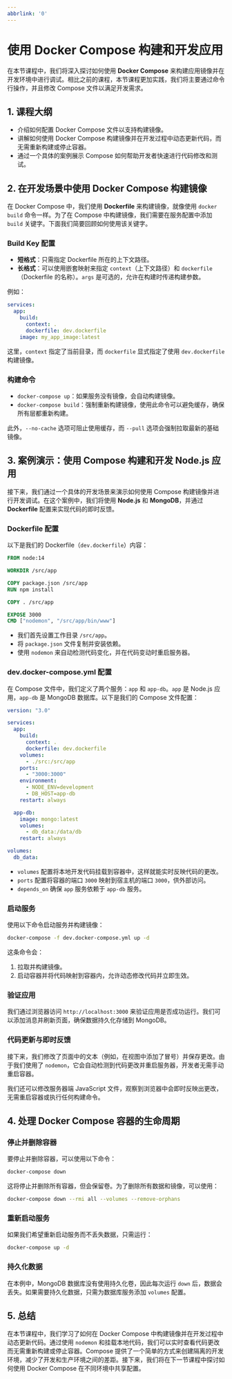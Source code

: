 ```yaml
---
abbrlink: '0'
---
```

# 使用 Docker Compose 构建和开发应用

在本节课程中，我们将深入探讨如何使用 **Docker Compose** 来构建应用镜像并在开发环境中进行调试。相比之前的课程，本节课程更加实践，我们将主要通过命令行操作，并且修改 Compose 文件以满足开发需求。

## 1. 课程大纲

- 介绍如何配置 Docker Compose 文件以支持构建镜像。
- 讲解如何使用 Docker Compose 构建镜像并在开发过程中动态更新代码，而无需重新构建或停止容器。
- 通过一个具体的案例展示 Compose 如何帮助开发者快速进行代码修改和测试。

## 2. 在开发场景中使用 Docker Compose 构建镜像

在 Docker Compose 中，我们使用 **Dockerfile** 来构建镜像，就像使用 `docker build` 命令一样。为了在 Compose 中构建镜像，我们需要在服务配置中添加 `build` 关键字。下面我们简要回顾如何使用该关键字。

### **Build Key 配置**

- **短格式**：只需指定 Dockerfile 所在的上下文路径。
- **长格式**：可以使用嵌套映射来指定 `context`（上下文路径）和 `dockerfile`（Dockerfile 的名称）。`args` 是可选的，允许在构建时传递构建参数。

例如：

```yaml
services:
  app:
    build:
      context: .
      dockerfile: dev.dockerfile
    image: my_app_image:latest
```

这里，`context` 指定了当前目录，而 `dockerfile` 显式指定了使用 `dev.dockerfile` 构建镜像。

### **构建命令**

- `docker-compose up`：如果服务没有镜像，会自动构建镜像。
- `docker-compose build`：强制重新构建镜像，使用此命令可以避免缓存，确保所有层都重新构建。

此外，`--no-cache` 选项可阻止使用缓存，而 `--pull` 选项会强制拉取最新的基础镜像。

## 3. 案例演示：使用 Compose 构建和开发 Node.js 应用

接下来，我们通过一个具体的开发场景来演示如何使用 Compose 构建镜像并进行开发调试。在这个案例中，我们将使用 **Node.js** 和 **MongoDB**，并通过 **Dockerfile** 配置来实现代码的即时反馈。

### **Dockerfile 配置**

以下是我们的 Dockerfile（`dev.dockerfile`）内容：

```dockerfile
FROM node:14

WORKDIR /src/app

COPY package.json /src/app
RUN npm install

COPY . /src/app

EXPOSE 3000
CMD ["nodemon", "/src/app/bin/www"]
```

- 我们首先设置工作目录 `/src/app`。
- 将 `package.json` 文件复制并安装依赖。
- 使用 `nodemon` 来自动检测代码变化，并在代码变动时重启服务器。

### **dev.docker-compose.yml 配置**

在 Compose 文件中，我们定义了两个服务：`app` 和 `app-db`。`app` 是 Node.js 应用，`app-db` 是 MongoDB 数据库。以下是我们的 Compose 文件配置：

```yaml
version: "3.0"

services:
  app:
    build:
      context: .
      dockerfile: dev.dockerfile
    volumes:
      - ./src:/src/app
    ports:
      - "3000:3000"
    environment:
      - NODE_ENV=development
      - DB_HOST=app-db
    restart: always

  app-db:
    image: mongo:latest
    volumes:
      - db_data:/data/db
    restart: always

volumes:
  db_data:
```

- `volumes` 配置将本地开发代码挂载到容器中，这样就能实时反映代码的更改。
- `ports` 配置将容器的端口 `3000` 映射到宿主机的端口 `3000`，供外部访问。
- `depends_on` 确保 `app` 服务依赖于 `app-db` 服务。

### **启动服务**

使用以下命令启动服务并构建镜像：

```bash
docker-compose -f dev.docker-compose.yml up -d
```

这条命令会：

1. 拉取并构建镜像。
2. 启动容器并将代码映射到容器内，允许动态修改代码并立即生效。

### **验证应用**

我们通过浏览器访问 `http://localhost:3000` 来验证应用是否成功运行。我们可以添加消息并刷新页面，确保数据持久化存储到 MongoDB。

### **代码更新与即时反馈**

接下来，我们修改了页面中的文本（例如，在视图中添加了冒号）并保存更改。由于我们使用了 `nodemon`，它会自动检测到代码更改并重启服务器，开发者无需手动重启容器。

我们还可以修改服务器端 JavaScript 文件，观察到浏览器中会即时反映出更改，无需重启容器或执行任何构建命令。

## 4. 处理 Docker Compose 容器的生命周期

### **停止并删除容器**

要停止并删除容器，可以使用以下命令：

```bash
docker-compose down
```

这将停止并删除所有容器，但会保留卷。为了删除所有数据和镜像，可以使用：

```bash
docker-compose down --rmi all --volumes --remove-orphans
```

### **重新启动服务**

如果我们希望重新启动服务而不丢失数据，只需运行：

```bash
docker-compose up -d
```

### **持久化数据**

在本例中，MongoDB 数据库没有使用持久化卷，因此每次运行 `down` 后，数据会丢失。如果需要持久化数据，只需为数据库服务添加 `volumes` 配置。

## 5. 总结

在本节课程中，我们学习了如何在 Docker Compose 中构建镜像并在开发过程中动态更新代码。通过使用 `nodemon` 和挂载本地代码，我们可以实时查看代码更改而无需重新构建或停止容器。Compose 提供了一个简单的方式来创建隔离的开发环境，减少了开发和生产环境之间的差距。接下来，我们将在下一节课程中探讨如何使用 Docker Compose 在不同环境中共享配置。
